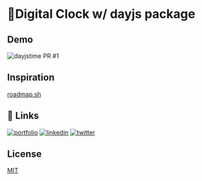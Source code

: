 # 🚀Digital Clock w/ dayjs package


## Demo
![dayjstime PR #1](https://github.com/gurkiratz/dayjs-app/assets/94279121/2d953277-84c7-4152-805a-0cb1d04357c2)


## Inspiration
[roadmap.sh](https://roadmap.sh/full-stack)


## 🔗 Links
[![portfolio](https://img.shields.io/badge/my_portfolio-000?style=for-the-badge&logo=ko-fi&logoColor=white)](https://github.com/gurkiratz)
[![linkedin](https://img.shields.io/badge/linkedin-0A66C2?style=for-the-badge&logo=linkedin&logoColor=white)](https://www.linkedin.com/in/gurkiratz)
[![twitter](https://img.shields.io/badge/twitter-1DA1F2?style=for-the-badge&logo=twitter&logoColor=white)](https://twitter.com/theGurSingh)


## License
[MIT](https://choosealicense.com/licenses/mit/)
